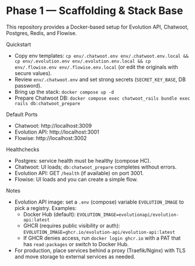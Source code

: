 # Phase 1 — Scaffolding & Stack Base

This repository provides a Docker-based setup for Evolution API, Chatwoot, Postgres, Redis, and Flowise.

Quickstart
- Copy env templates: `cp env/.chatwoot.env env/.chatwoot.env.local && cp env/.evolution.env env/.evolution.env.local && cp env/.flowise.env env/.flowise.env.local` (or edit the originals with secure values).
- Review `env/.chatwoot.env` and set strong secrets (`SECRET_KEY_BASE`, DB password).
- Bring up the stack: `docker compose up -d`
- Prepare Chatwoot DB: `docker compose exec chatwoot_rails bundle exec rails db:chatwoot_prepare`

Default Ports
- Chatwoot: http://localhost:3009
- Evolution API: http://localhost:3001
- Flowise: http://localhost:3002

Healthchecks
- Postgres: service health must be healthy (compose HC).
- Chatwoot: UI loads; `db:chatwoot_prepare` completes without errors.
- Evolution API: GET `/health` (if available) on port 3001.
- Flowise: UI loads and you can create a simple flow.

Notes
- Evolution API image: set a `.env` (compose) variable `EVOLUTION_IMAGE` to pick a registry. Examples:
  - Docker Hub (default): `EVOLUTION_IMAGE=evolutionapi/evolution-api:latest`
  - GHCR (requires public visibility or auth): `EVOLUTION_IMAGE=ghcr.io/evolution-api/evolution-api:latest`
  - If GHCR denies access, run `docker login ghcr.io` with a PAT that has `read:packages` or switch to Docker Hub.
- For production, place services behind a proxy (Traefik/Nginx) with TLS and move storage to external services as needed.
